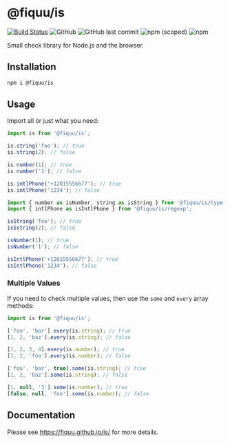 # @fiquu/is

[![Build Status](https://travis-ci.org/fiquu/is.svg?branch=master)](https://travis-ci.org/fiquu/is)
![GitHub](https://img.shields.io/github/license/fiquu/is)
![GitHub last commit](https://img.shields.io/github/last-commit/fiquu/is)
![npm (scoped)](https://img.shields.io/npm/v/@fiquu/is)
![npm](https://img.shields.io/npm/dw/@fiquu/is)

Small check library for Node.js and the browser.

## Installation

```sh
npm i @fiquu/is
```

## Usage

Import all or just what you need:
```ts
import is from '@fiquu/is';

is.string('foo'); // true
is.string(2); // false

is.number(1); // true
is.number('1'); // false

is.intlPhone('+12015556677'); // true
is.intlPhone('1234'); // false
```

```ts
import { number as isNumber, string as isString } from '@fiquu/is/type';
import { intlPhone as isIntlPhone } from '@fiquu/is/regexp';

isString('foo'); // true
isSstring(2); // false

isNumber(1); // true
isNumber('1'); // false

isIntlPhone('+12015556677'); // true
isIntlPhone('1234'); // false
```

### Multiple Values

If you need to check multiple values, then use the `some` and `every` array methods:
```ts
import is from '@fiquu/is';

['foo', 'bar'].every(is.string); // true
[1, 2, 'baz'].every(is.string); // false

[1, 2, 3, 4].every(is.number); // true
[1, 2, 'foo'].every(is.number); // false

['foo', 'bar', true].some(is.string); // true
[1, 2, 'baz'].some(is.string); // false

[1, null, '3'].some(is.number); // true
[false, null, 'foo'].some(is.number); // false
```

## Documentation

Please see https://fiquu.github.io/is/ for more details.
